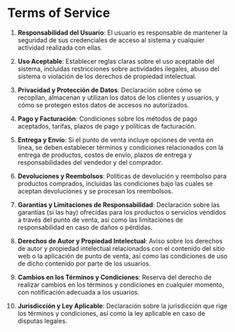 # Terms of Service


1. **Responsabilidad del Usuario**: El usuario es responsable de mantener la seguridad de sus credenciales de acceso al sistema y cualquier actividad realizada con ellas.

2. **Uso Aceptable**: Establecer reglas claras sobre el uso aceptable del sistema, incluidas restricciones sobre actividades ilegales, abuso del sistema o violación de los derechos de propiedad intelectual.

3. **Privacidad y Protección de Datos**: Declaración sobre cómo se recopilan, almacenan y utilizan los datos de los clientes y usuarios, y cómo se protegen estos datos de accesos no autorizados.

4. **Pago y Facturación**: Condiciones sobre los métodos de pago aceptados, tarifas, plazos de pago y políticas de facturación.

5. **Entrega y Envío**: Si el punto de venta incluye opciones de venta en línea, se deben establecer términos y condiciones relacionados con la entrega de productos, costos de envío, plazos de entrega y responsabilidades del vendedor y del comprador.

6. **Devoluciones y Reembolsos**: Políticas de devolución y reembolso para productos comprados, incluidas las condiciones bajo las cuales se aceptan devoluciones y se procesan los reembolsos.

7. **Garantías y Limitaciones de Responsabilidad**: Declaración sobre las garantías (si las hay) ofrecidas para los productos o servicios vendidos a través del punto de venta, así como las limitaciones de responsabilidad en caso de daños o pérdidas.

8. **Derechos de Autor y Propiedad Intelectual**: Aviso sobre los derechos de autor y propiedad intelectual relacionados con el contenido del sitio web o la aplicación de punto de venta, así como las condiciones de uso de dicho contenido por parte de los usuarios.

9. **Cambios en los Términos y Condiciones**: Reserva del derecho de realizar cambios en los términos y condiciones en cualquier momento, con notificación adecuada a los usuarios.

10. **Jurisdicción y Ley Aplicable**: Declaración sobre la jurisdicción que rige los términos y condiciones, así como la ley aplicable en caso de disputas legales.
